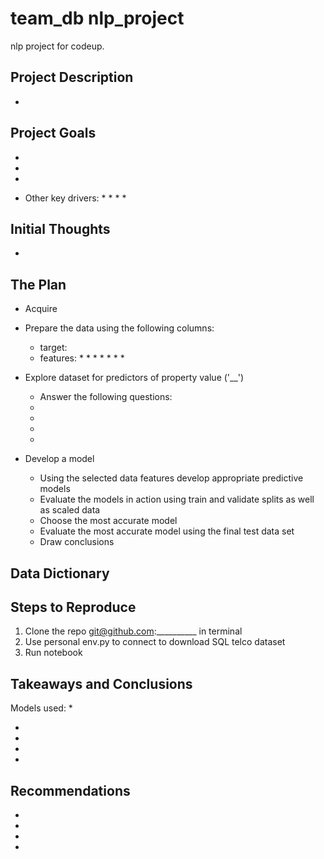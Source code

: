 # team_db nlp_project
nlp project for codeup.

## Project Description

* 

## Project Goals

* 

* 

* 

* Other key drivers:
    * 
    * 
    * 
    * 
## Initial Thoughts

* 

## The Plan

* Acquire 

* Prepare the data using the following columns:
    * target: 
    * features:
        * 
        * 
        * 
        * 
        * 
        * 
        * 

* Explore dataset for predictors of property value ('__')
    * Answer the following questions:
    * 
    * 
    * 
    * 

* Develop a model
    * Using the selected data features develop appropriate predictive models
    * Evaluate the models in action using train and validate splits as well as scaled data
    * Choose the most accurate model 
    * Evaluate the most accurate model using the final test data set
    * Draw conclusions

## Data Dictionary


## Steps to Reproduce
1) Clone the repo git@github.com:__________ in terminal
2) Use personal env.py to connect to download SQL telco dataset
3) Run notebook

## Takeaways and Conclusions
Models used:
* 

* 
* 
* 
* 


## Recommendations
* 
* 
* 
* 

